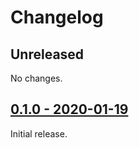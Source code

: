 # Changelog

## Unreleased

No changes.

## [0.1.0 - 2020-01-19](https://github.com/jonas-schievink/irq/releases/tag/0.1.0)

Initial release.
